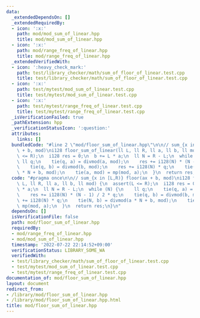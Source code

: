 ```yaml
---
data:
  _extendedDependsOn: []
  _extendedRequiredBy:
  - icon: ':x:'
    path: mod/mod_sum_of_linear.hpp
    title: mod/mod_sum_of_linear.hpp
  - icon: ':x:'
    path: mod/range_freq_of_linear.hpp
    title: mod/range_freq_of_linear.hpp
  _extendedVerifiedWith:
  - icon: ':heavy_check_mark:'
    path: test/library_checker/math/sum_of_floor_of_linear.test.cpp
    title: test/library_checker/math/sum_of_floor_of_linear.test.cpp
  - icon: ':x:'
    path: test/mytest/mod_sum_of_linear.test.cpp
    title: test/mytest/mod_sum_of_linear.test.cpp
  - icon: ':x:'
    path: test/mytest/range_freq_of_linear.test.cpp
    title: test/mytest/range_freq_of_linear.test.cpp
  _isVerificationFailed: true
  _pathExtension: hpp
  _verificationStatusIcon: ':question:'
  attributes:
    links: []
  bundledCode: "#line 2 \"mod/floor_sum_of_linear.hpp\"\n\n// sum_{x in [L,R)} floor(ax\
    \ + b, mod)\ni128 floor_sum_of_linear(ll L, ll R, ll a, ll b, ll mod) {\n  assert(L\
    \ <= R);\n  i128 res = 0;\n  b += L * a;\n  ll N = R - L;\n  while (N) {\n   \
    \ ll q;\n    tie(q, a) = divmod(a, mod);\n    res += i128(N) * (N - 1) / 2 * q;\n\
    \    tie(q, b) = divmod(b, mod);\n    res += i128(N) * q;\n    tie(N, b) = divmod(a\
    \ * N + b, mod);\n    tie(a, mod) = mp(mod, a);\n  }\n  return res;\n}\n"
  code: "#pragma once\n\n// sum_{x in [L,R)} floor(ax + b, mod)\ni128 floor_sum_of_linear(ll\
    \ L, ll R, ll a, ll b, ll mod) {\n  assert(L <= R);\n  i128 res = 0;\n  b += L\
    \ * a;\n  ll N = R - L;\n  while (N) {\n    ll q;\n    tie(q, a) = divmod(a, mod);\n\
    \    res += i128(N) * (N - 1) / 2 * q;\n    tie(q, b) = divmod(b, mod);\n    res\
    \ += i128(N) * q;\n    tie(N, b) = divmod(a * N + b, mod);\n    tie(a, mod) =\
    \ mp(mod, a);\n  }\n  return res;\n}\n"
  dependsOn: []
  isVerificationFile: false
  path: mod/floor_sum_of_linear.hpp
  requiredBy:
  - mod/range_freq_of_linear.hpp
  - mod/mod_sum_of_linear.hpp
  timestamp: '2022-07-22 22:14:52+09:00'
  verificationStatus: LIBRARY_SOME_WA
  verifiedWith:
  - test/library_checker/math/sum_of_floor_of_linear.test.cpp
  - test/mytest/mod_sum_of_linear.test.cpp
  - test/mytest/range_freq_of_linear.test.cpp
documentation_of: mod/floor_sum_of_linear.hpp
layout: document
redirect_from:
- /library/mod/floor_sum_of_linear.hpp
- /library/mod/floor_sum_of_linear.hpp.html
title: mod/floor_sum_of_linear.hpp
---
```

